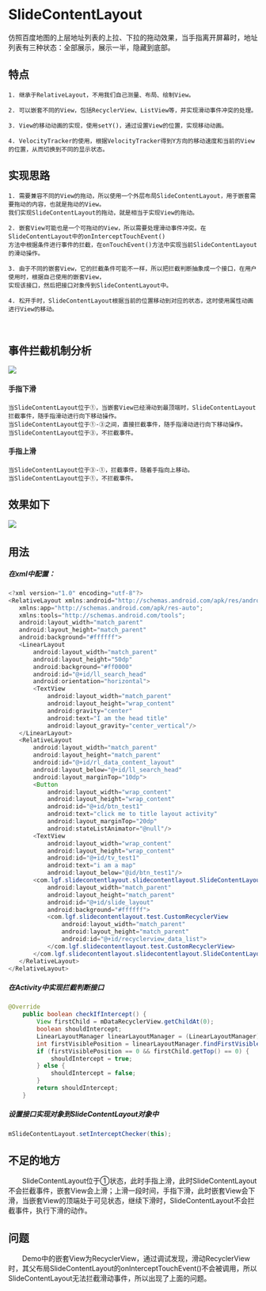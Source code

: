 # SlideContentLayout
仿照百度地图的上层地址列表的上拉、下拉的拖动效果，当手指离开屏幕时，地址列表有三种状态：全部展示，展示一半，隐藏到底部。

## 特点

	1. 继承于RelativeLayout，不用我们自己测量、布局、绘制View。
	
	2. 可以嵌套不同的View，包括RecyclerView、ListView等，并实现滑动事件冲突的处理。
	
	3. View的移动动画的实现，使用setY()，通过设置View的位置，实现移动动画。
	
	4. VelocityTracker的使用，根据VelocityTracker得到Y方向的移动速度和当前的View的位置，从而切换到不同的显示状态。

## 实现思路

	1. 需要兼容不同的View的拖动，所以使用一个外层布局SlideContentLayout，用于嵌套需要拖动的内容，也就是拖动的View。
	我们实现SlideContentLayout的拖动，就是相当于实现View的拖动。
	
	2. 嵌套View可能也是一个可拖动的View，所以需要处理滑动事件冲突。在SlideContentLayout中的onInterceptTouchEvent()
	方法中根据条件进行事件的拦截，在onTouchEvent()方法中实现当前SlideContentLayout的滑动操作。
	
	3. 由于不同的嵌套View，它的拦截条件可能不一样，所以把拦截判断抽象成一个接口，在用户使用时，根据自己使用的嵌套View，
	实现该接口，然后把接口对象传到SlideContentLayout中。
	
	4. 松开手时，SlideContentLayout根据当前的位置移动到对应的状态，这时使用属性动画进行View的移动。

    
## 事件拦截机制分析

![](https://github.com/Garment-Lee/SlideContentLayout/raw/master/img/slidecontentlayout.png)  


#### 手指下滑
	当SlideContentLayout位于①，当嵌套View已经滑动到最顶端时，SlideContentLayout拦截事件，随手指滑动进行向下移动操作。
	当SlideContentLayout位于①-③之间，直接拦截事件，随手指滑动进行向下移动操作。
	当SlideContentLayout位于③，不拦截事件。


#### 手指上滑
	当SlideContentLayout位于③-①，拦截事件，随着手指向上移动。
	当SlideContentLayout位于①，不拦截事件。
	

## 效果如下

![](https://github.com/Garment-Lee/SlideContentLayout/raw/master/img/slidecontentlayout4.gif)  



## 用法
 ##### 在xml中配置：
 
 ```java
 <?xml version="1.0" encoding="utf-8"?>
<RelativeLayout xmlns:android="http://schemas.android.com/apk/res/android";
    xmlns:app="http://schemas.android.com/apk/res-auto";
    xmlns:tools="http://schemas.android.com/tools";
    android:layout_width="match_parent"
    android:layout_height="match_parent"
    android:background="#ffffff">
    <LinearLayout
        android:layout_width="match_parent"
        android:layout_height="50dp"
        android:background="#ff0000"
        android:id="@+id/ll_search_head"
        android:orientation="horizontal">
        <TextView
            android:layout_width="match_parent"
            android:layout_height="wrap_content"
            android:gravity="center"
            android:text="I am the head title"
            android:layout_gravity="center_vertical"/>
    </LinearLayout>
    <RelativeLayout
        android:layout_width="match_parent"
        android:layout_height="match_parent"
        android:id="@+id/rl_data_content_layout"
        android:layout_below="@+id/ll_search_head"
        android:layout_marginTop="10dp">
        <Button
            android:layout_width="wrap_content"
            android:layout_height="wrap_content"
            android:id="@+id/btn_test1"
            android:text="click me to title layout activity"
            android:layout_marginTop="20dp"
            android:stateListAnimator="@null"/>
        <TextView
            android:layout_width="wrap_content"
            android:layout_height="wrap_content"
            android:id="@+id/tv_test1"
            android:text="i am a map"
            android:layout_below="@id/btn_test1"/>
        <com.lgf.slidecontentlayout.slidecontentlayout.SlideContentLayout
            android:layout_width="match_parent"
            android:layout_height="match_parent"
            android:id="@+id/slide_layout"
            android:background="#ffffff">
            <com.lgf.slidecontentlayout.test.CustomRecyclerView
                android:layout_width="match_parent"
                android:layout_height="match_parent"
                android:id="@+id/recyclerview_data_list">
            </com.lgf.slidecontentlayout.test.CustomRecyclerView>
        </com.lgf.slidecontentlayout.slidecontentlayout.SlideContentLayout>
    </RelativeLayout>
</RelativeLayout>
```

##### 在Activity中实现拦截判断接口

```java
@Override
    public boolean checkIfIntercept() {
        View firstChild = mDataRecyclerView.getChildAt(0);
        boolean shouldIntercept;
        LinearLayoutManager linearLayoutManager = (LinearLayoutManager) mDataRecyclerView.getLayoutManager();
        int firstVisiblePosition = linearLayoutManager.findFirstVisibleItemPosition();
        if (firstVisiblePosition == 0 && firstChild.getTop() == 0) {
            shouldIntercept = true;
        } else {
            shouldIntercept = false;
        }
        return shouldIntercept;
    }

```

##### 设置接口实现对象到SlideContentLayout对象中

```java
mSlideContentLayout.setInterceptChecker(this);

```

## 不足的地方
　　SlideContentLayout位于①状态，此时手指上滑，此时SlideContentLayout不会拦截事件，嵌套View会上滑；上滑一段时间，手指下滑，此时嵌套View会下滑，当嵌套View的顶端处于可见状态，继续下滑时，SlideContentLayout不会拦截事件，执行下滑的动作。


## 问题
　　Demo中的嵌套View为RecyclerView，通过调试发现，滑动RecyclerView时，其父布局SlideContentLayout的onInterceptTouchEvent()不会被调用，所以SlideContentLayout无法拦截滑动事件，所以出现了上面的问题。




